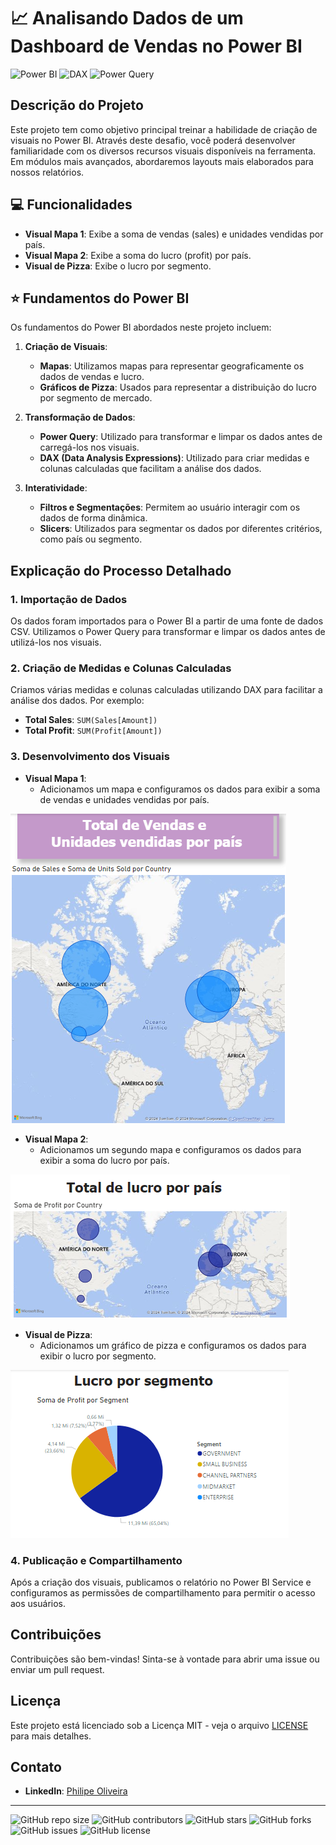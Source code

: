 # 📈 Analisando Dados de um Dashboard de Vendas no Power BI
![Power BI](https://img.shields.io/badge/PowerBI-Data_Visualization-yellow)
![DAX](https://img.shields.io/badge/DAX-Data_Analysis_Expressions-blue)
![Power Query](https://img.shields.io/badge/PowerQuery-ETL-green)


## Descrição do Projeto

Este projeto tem como objetivo principal treinar a habilidade de criação de visuais no Power BI. Através deste desafio, você poderá desenvolver familiaridade com os diversos recursos visuais disponíveis na ferramenta. Em módulos mais avançados, abordaremos layouts mais elaborados para nossos relatórios.

## 💻 Funcionalidades

- **Visual Mapa 1**: Exibe a soma de vendas (sales) e unidades vendidas por país.
- **Visual Mapa 2**: Exibe a soma do lucro (profit) por país.
- **Visual de Pizza**: Exibe o lucro por segmento.

## ⭐ Fundamentos do Power BI

Os fundamentos do Power BI abordados neste projeto incluem:

1. **Criação de Visuais**:
    - **Mapas**: Utilizamos mapas para representar geograficamente os dados de vendas e lucro.
    - **Gráficos de Pizza**: Usados para representar a distribuição do lucro por segmento de mercado.

2. **Transformação de Dados**:
    - **Power Query**: Utilizado para transformar e limpar os dados antes de carregá-los nos visuais.
    - **DAX (Data Analysis Expressions)**: Utilizado para criar medidas e colunas calculadas que facilitam a análise dos dados.

3. **Interatividade**:
    - **Filtros e Segmentações**: Permitem ao usuário interagir com os dados de forma dinâmica.
    - **Slicers**: Utilizados para segmentar os dados por diferentes critérios, como país ou segmento.

## Explicação do Processo Detalhado

### 1. Importação de Dados

Os dados foram importados para o Power BI a partir de uma fonte de dados CSV. Utilizamos o Power Query para transformar e limpar os dados antes de utilizá-los nos visuais.

### 2. Criação de Medidas e Colunas Calculadas

Criamos várias medidas e colunas calculadas utilizando DAX para facilitar a análise dos dados. Por exemplo:
- **Total Sales**: `SUM(Sales[Amount])`
- **Total Profit**: `SUM(Profit[Amount])`

### 3. Desenvolvimento dos Visuais

- **Visual Mapa 1**:
  - Adicionamos um mapa e configuramos os dados para exibir a soma de vendas e unidades vendidas por país.

![Visual Mapa 1](https://github.com/PhilipeOliveiraS/Data-Analytics-com-Power-BI/blob/main/Primeiros%20passos%20com%20Power%20BI/Mapa1.png)

- **Visual Mapa 2**:
  - Adicionamos um segundo mapa e configuramos os dados para exibir a soma do lucro por país.

![Visual Mapa 2](https://github.com/PhilipeOliveiraS/Data-Analytics-com-Power-BI/blob/main/Primeiros%20passos%20com%20Power%20BI/Mapa2.png)

- **Visual de Pizza**:
  - Adicionamos um gráfico de pizza e configuramos os dados para exibir o lucro por segmento.

![Visual de Pizza](https://github.com/PhilipeOliveiraS/Data-Analytics-com-Power-BI/blob/main/Primeiros%20passos%20com%20Power%20BI/VisualDePizza.png)

### 4. Publicação e Compartilhamento

Após a criação dos visuais, publicamos o relatório no Power BI Service e configuramos as permissões de compartilhamento para permitir o acesso aos usuários.

## Contribuições

Contribuições são bem-vindas! Sinta-se à vontade para abrir uma issue ou enviar um pull request.

## Licença

Este projeto está licenciado sob a Licença MIT - veja o arquivo [LICENSE](LICENSE) para mais detalhes.

## Contato

- **LinkedIn**: [Philipe Oliveira](https://www.linkedin.com/in/philipe-oliveira-b0052a21)

---


![GitHub repo size](https://img.shields.io/github/repo-size/PhilipeOliveiraS/Data-Analytics-com-Power-BI)
![GitHub contributors](https://img.shields.io/github/contributors/PhilipeOliveiraS/Data-Analytics-com-Power-BI)
![GitHub stars](https://img.shields.io/github/stars/PhilipeOliveiraS/Data-Analytics-com-Power-BI?style=social)
![GitHub forks](https://img.shields.io/github/forks/PhilipeOliveiraS/Data-Analytics-com-Power-BI?style=social)
![GitHub issues](https://img.shields.io/github/issues/PhilipeOliveiraS/Data-Analytics-com-Power-BI)
![GitHub license](https://img.shields.io/github/license/PhilipeOliveiraS/Data-Analytics-com-Power-BI)

